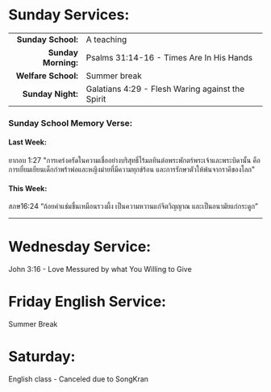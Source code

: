 # Sunday Services:

| | |
| --:|:-- |
| **Sunday School:**  |	A teaching
| **Sunday Morning:** |	Psalms 31:14-16 - Times Are In His Hands
| **Welfare School:** |	Summer break
| **Sunday Night:**   | Galatians 4:29 - Flesh Waring against the Spirit

### Sunday School Memory Verse:
#### Last Week: 

ยากอบ 1:27 "การเคร่งครัดในความเชื่ออย่างบริสุทธิ์ไร้มลทินต่อพระพักตร์พระเจ้าและพระบิดานั้น คือการเยี่ยมเยียนเด็กกำพร้าพ่อและหญิงม่ายที่มีความทุกข์ร้อน และการรักษาตัวให้พ้นจากราคีของโลก"

#### This Week:

สภษ16:24 “ถ้อยคำแช่มชื่นเหมือนรวงผึ้ง เป็นความหวานแก่จิตวิญญาณ และเป็นอนามัยแก่กระดูก”

---
# Wednesday Service:

John 3:16 - Love Messured by what You Willing to Give

# Friday English Service:

Summer Break

# Saturday:

English class - Canceled due to SongKran